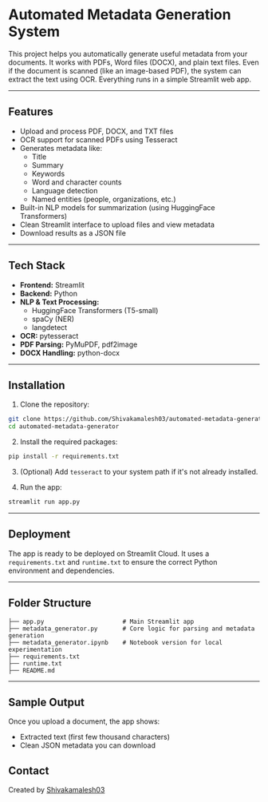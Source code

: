 # Automated Metadata Generation System

This project helps you automatically generate useful metadata from your documents. It works with PDFs, Word files (DOCX), and plain text files. Even if the document is scanned (like an image-based PDF), the system can extract the text using OCR. Everything runs in a simple Streamlit web app.

---

## Features

- Upload and process PDF, DOCX, and TXT files
- OCR support for scanned PDFs using Tesseract
- Generates metadata like:
  - Title
  - Summary
  - Keywords
  - Word and character counts
  - Language detection
  - Named entities (people, organizations, etc.)
- Built-in NLP models for summarization (using HuggingFace Transformers)
- Clean Streamlit interface to upload files and view metadata
- Download results as a JSON file

---

## Tech Stack

- **Frontend:** Streamlit  
- **Backend:** Python  
- **NLP & Text Processing:**  
  - HuggingFace Transformers (T5-small)  
  - spaCy (NER)  
  - langdetect  
- **OCR:** pytesseract  
- **PDF Parsing:** PyMuPDF, pdf2image  
- **DOCX Handling:** python-docx

---

## Installation

1. Clone the repository:

```bash
git clone https://github.com/Shivakamalesh03/automated-metadata-generator.git
cd automated-metadata-generator
```

2. Install the required packages:

```bash
pip install -r requirements.txt
```

3. (Optional) Add `tesseract` to your system path if it's not already installed.

4. Run the app:

```bash
streamlit run app.py
```

---

## Deployment

The app is ready to be deployed on Streamlit Cloud. It uses a `requirements.txt` and `runtime.txt` to ensure the correct Python environment and dependencies.

---

## Folder Structure

```
├── app.py                      # Main Streamlit app
├── metadata_generator.py       # Core logic for parsing and metadata generation
├── metadata_generator.ipynb    # Notebook version for local experimentation
├── requirements.txt
├── runtime.txt
├── README.md
```

---

## Sample Output

Once you upload a document, the app shows:
- Extracted text (first few thousand characters)
- Clean JSON metadata you can download


## Contact

Created by [Shivakamalesh03](https://github.com/Shivakamalesh03)